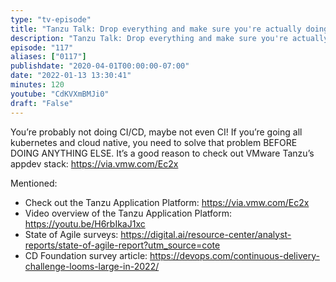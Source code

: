 ```yaml
---
type: "tv-episode"
title: "Tanzu Talk: Drop everything and make sure you're actually doing CI/CD, like, for real"
description: "Tanzu Talk: Drop everything and make sure you're actually doing CI/CD, like, for real"
episode: "117"
aliases: ["0117"]
publishdate: "2020-04-01T00:00:00-07:00"
date: "2022-01-13 13:30:41"
minutes: 120
youtube: "CdKVXmBMJi0"
draft: "False"
---
```


You’re probably not doing CI/CD, maybe not even CI! If you’re going all kubernetes and cloud native, you need to solve that problem BEFORE DOING ANYTHING ELSE. It’s a good reason to check out VMware Tanzu’s appdev stack: https://via.vmw.com/Ec2x

Mentioned:

- Check out the Tanzu Application Platform: https://via.vmw.com/Ec2x
- Video overview of the Tanzu Application Platform: https://youtu.be/H6rbIkaJ1xc
- State of Agile surveys: https://digital.ai/resource-center/analyst-reports/state-of-agile-report?utm_source=cote
- CD Foundation survey article: https://devops.com/continuous-delivery-challenge-looms-large-in-2022/